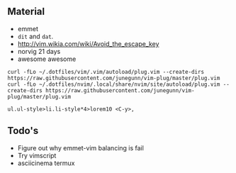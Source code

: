 ## Material

- emmet
- `dit` and `dat`.
- http://vim.wikia.com/wiki/Avoid_the_escape_key
- norvig 21 days
- awesome awesome

```
curl -fLo ~/.dotfiles/vim/.vim/autoload/plug.vim --create-dirs https://raw.githubusercontent.com/junegunn/vim-plug/master/plug.vim
curl -fLo ~/.dotfiles/nvim/.local/share/nvim/site/autoload/plug.vim --create-dirs https://raw.githubusercontent.com/junegunn/vim-plug/master/plug.vim
```

```
ul.ul-style>li.li-style*4>lorem10 <C-y>,
```

## Todo's

- Figure out why emmet-vim balancing is fail
- Try vimscript
- asciicinema termux
